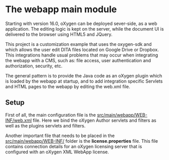The webapp main module
======================

Starting with version 16.0, oXygen can be deployed sever-side,
as a web application. The editing logic is kept on the server, while
the document UI is delivered to the browser using HTML5 and JQuery.

This project is a customization example that uses the oxygen-sdk and which allows the user edit
DITA files located on Google Drive or Dropbox. This integrations handle usual problems that
may occur when integrating the webapp with a CMS, such as: file access, user authentication
and authorization, security, etc.

The general pattern is to provide the Java code as an oXygen
plugin which is loaded by the webapp at startup, and to add
integration specific Servlets and HTML pages to the webapp by
editing the web.xml file.

Setup
-----

First of all, the main configuration file is the [src/main/webapp/WEB-INF/web.xml](src/main/webapp/WEB-INF/web.xml)
file. Here we bind the oXygen Author servlets and filters as well as
the plugins servlets and filters.

Another important file that needs to be placed in the [src/main/webapp/WEB-INF/](src/main/webapp/WEB-INF) folder
is the **license.properties** file. This file contains connection details for an oXygen licensing server that is configured with an oXygen XML WebApp license.
